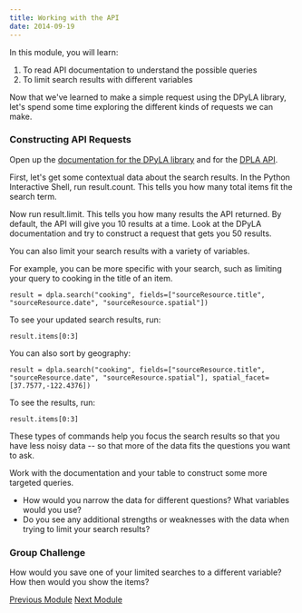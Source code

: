 ```yaml
---
title: Working with the API
date: 2014-09-19
---
```


In this module, you will learn:

1. To read API documentation to understand the possible queries
2. To limit search results with different variables

Now that we've learned to make a simple request using the DPyLA library, let's spend some time exploring the different kinds of requests we can make. 

### Constructing API Requests

Open up the [documentation for the DPyLA library](https://github.com/bibliotechy/DPyLA) and for the [DPLA API](http://dp.la/info/developers/codex/requests/).

First, let's get some contextual data about the search results. In the Python Interactive Shell, run <span class="command">result.count</span>. This tells you how many total items fit the search term. 

Now run <span class="command">result.limit</span>. This tells you how many results the API returned. By default, the API will give you 10 results at a time. Look at the DPyLA documentation and try to construct a request that gets you 50 results.

You can also limit your search results with a variety of variables. 

For example, you can be more specific with your search, such as limiting your query to cooking in the title of an item. 

    result = dpla.search("cooking", fields=["sourceResource.title", "sourceResource.date", "sourceResource.spatial"])

To see your updated search results, run:

    result.items[0:3]

You can also sort by geography:

	result = dpla.search("cooking", fields=["sourceResource.title", "sourceResource.date", "sourceResource.spatial"], spatial_facet=[37.7577,-122.4376])

To see the results, run:

    result.items[0:3]

These types of commands help you focus the search results so that you have less noisy data -- so that more of the data fits the questions you want to ask.

Work with the documentation and your table to construct some more targeted queries. 

- How would you narrow the data for different questions? What variables would you use?
- Do you see any additional strengths or weaknesses with the data when trying to limit your search results?

### Group Challenge

How would you save one of your limited searches to a different variable? How then would you show the items?



<span class="left">[Previous Module](module03.html)</span>
<span class="right">[Next Module](module05.html)</span>